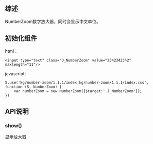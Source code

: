 ## 综述

NumberZoom数字放大器，同时会显示中文单位。

## 初始化组件

html：

    <input type="text" class="J_NumberZoom" value="2342342342" maxlength="11"/>

javascript:
        
    S.use('kg/number-zoom/1.1.1/index,kg/number-zoom/1.1.1/index.css', function (S, NumberZoom) {
        var numberZoom = new NumberZoom({$target:'.J_NumberZoom'});
    })

## API说明

### show()

显示放大器
